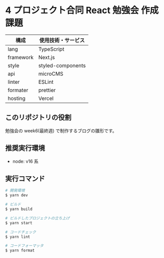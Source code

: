 # 4 プロジェクト合同 React 勉強会 作成課題

| 構成      | 使用技術・サービス |
| --------- | ------------------ |
| lang      | TypeScript         |
| framework | Next.js            |
| style     | styled-components  |
| api       | microCMS           |
| linter    | ESLint             |
| formater  | prettier           |
| hosting   | Vercel             |

## このリポジトリの役割

勉強会の week6(最終週) で制作するブログの雛形です。

## 推奨実行環境

- node: v16 系

## 実行コマンド

```bash
# 開発環境
$ yarn dev

# ビルド
$ yarn build

# ビルドしたプロジェクトの立ち上げ
$ yarn start

# コードチェック
$ yarn lint

# コードフォーマッタ
$ yarn format
```
